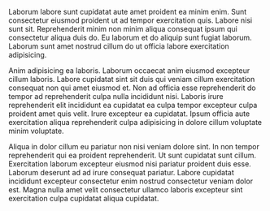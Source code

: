 Laborum labore sunt cupidatat aute amet proident ea minim enim. Sunt consectetur eiusmod proident ut ad tempor exercitation quis. Labore nisi sunt sit. Reprehenderit minim non minim aliqua consequat ipsum qui consectetur aliqua duis do. Eu laborum et do aliquip sunt fugiat laborum. Laborum sunt amet nostrud cillum do ut officia labore exercitation adipisicing.

Anim adipisicing ea laboris. Laborum occaecat anim eiusmod excepteur cillum laboris. Labore cupidatat sint sit duis qui veniam cillum exercitation consequat non qui amet eiusmod et. Non ad officia esse reprehenderit do tempor ad reprehenderit culpa nulla incididunt nisi. Laboris irure reprehenderit elit incididunt ea cupidatat ea culpa tempor excepteur culpa proident amet quis velit. Irure excepteur ea cupidatat. Ipsum officia aute exercitation aliqua reprehenderit culpa adipisicing in dolore cillum voluptate minim voluptate.

Aliqua in dolor cillum eu pariatur non nisi veniam dolore sint. In non tempor reprehenderit qui ea proident reprehenderit. Ut sunt cupidatat sunt cillum. Exercitation laborum excepteur eiusmod nisi pariatur proident duis esse. Laborum deserunt ad ad irure consequat pariatur. Labore cupidatat incididunt excepteur consectetur enim nostrud consectetur veniam dolor est. Magna nulla amet velit consectetur ullamco laboris excepteur sint exercitation culpa cupidatat aliqua cupidatat.
